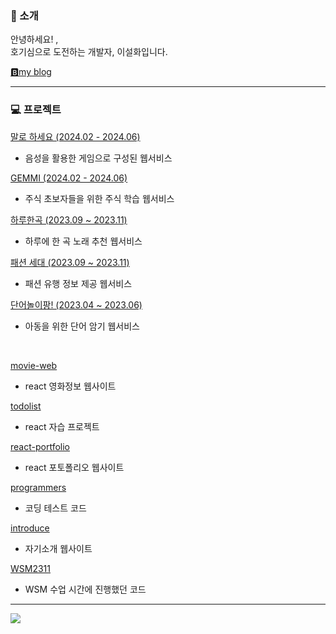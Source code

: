 ### 👋 소개

안녕하세요! ,<br>
호기심으로 도전하는 개발자, 이설화입니다.

<a href="https://seolstudy.tistory.com">🅱️my blog</a>

---

### 💻 프로젝트
<a href="https://github.com/06shelk/pleaseSay" target='_blank'>말로 하세요 (2024.02 - 2024.06)</a>
  * 음성을 활용한 게임으로 구성된 웹서비스 <br>

<a href="https://github.com/06shelk/ITShow-project" target='_blank'>GEMMI (2024.02 - 2024.06)</a>
  * 주식 초보자들을 위한 주식 학습 웹서비스 <br>

<a href="https://github.com/06shelk/OneSongADay" target='_blank'>하루한곡 (2023.09 ~ 2023.11)</a>
  * 하루에 한 곡 노래 추천 웹서비스 <br>

<a href="https://github.com/06shelk/fashion-generation_Project" target='_blank'>패션 세대 (2023.09 ~ 2023.11)</a>
  * 패션 유행 정보 제공 웹서비스 <br>

<a href="https://github.com/06shelk/2023-WSM-Project-Playingwithwords" target='_blank'>단어놀이팡! (2023.04 ~ 2023.06)</a>
  * 아동을 위한 단어 암기 웹서비스 <br>
<br>

<a href="https://github.com/06shelk/movie-web" target='_blank'>movie-web</a>
* react 영화정보 웹사이트
  
<a href="https://github.com/06shelk/todolist" target='_blank'>todolist</a>
* react 자습 프로젝트

<a href="https://github.com/06shelk/react-portfolio" target='_blank'>react-portfolio</a>
* react 포토폴리오 웹사이트

<a href="https://github.com/06shelk/programmers" target='_blank'>programmers</a>
* 코딩 테스트 코드

<a href="https://github.com/06shelk/introduce" target='_blank'>introduce</a>
* 자기소개 웹사이트

<a href="https://github.com/06shelk/WSM2311" target='_blank'>WSM2311</a>
* WSM 수업 시간에 진행했던 코드
  
---

 <a href="https://github.com/06shelk/github-readme-stats"><img align="center" src="https://github-readme-stats.vercel.app/api/top-langs/?username=06shelk&layout=compact&theme=vue&hide_border=true" /></a> 
